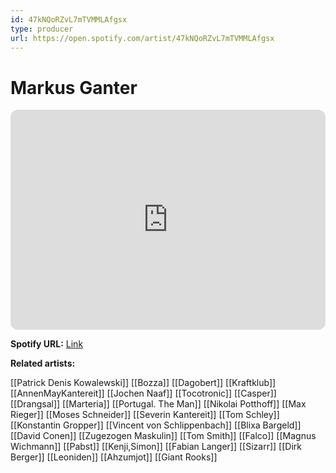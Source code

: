 ```yaml
---
id: 47kNQoRZvL7mTVMMLAfgsx
type: producer
url: https://open.spotify.com/artist/47kNQoRZvL7mTVMMLAfgsx
---
```

# Markus Ganter

<iframe style="border-radius:12px" src="https://open.spotify.com/embed/artist/47kNQoRZvL7mTVMMLAfgsx" width="100%" height="352" frameBorder="0" allowfullscreen="" allow="autoplay; clipboard-write; encrypted-media; fullscreen; picture-in-picture" loading="lazy"></iframe>

**Spotify URL:** [Link](https://open.spotify.com/artist/47kNQoRZvL7mTVMMLAfgsx)

**Related artists:**

[[Patrick Denis Kowalewski]]
[[Bozza]]
[[Dagobert]]
[[Kraftklub]]
[[AnnenMayKantereit]]
[[Jochen Naaf]]
[[Tocotronic]]
[[Casper]]
[[Drangsal]]
[[Marteria]]
[[Portugal. The Man]]
[[Nikolai Potthoff]]
[[Max Rieger]]
[[Moses Schneider]]
[[Severin Kantereit]]
[[Tom Schley]]
[[Konstantin Gropper]]
[[Vincent von Schlippenbach]]
[[Blixa Bargeld]]
[[David Conen]]
[[Zugezogen Maskulin]]
[[Tom Smith]]
[[Falco]]
[[Magnus Wichmann]]
[[Pabst]]
[[Kenji,Simon]]
[[Fabian Langer]]
[[Sizarr]]
[[Dirk Berger]]
[[Leoniden]]
[[Ahzumjot]]
[[Giant Rooks]]

